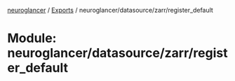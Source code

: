 [neuroglancer](../README.md) / [Exports](../modules.md) / neuroglancer/datasource/zarr/register\_default

# Module: neuroglancer/datasource/zarr/register\_default
